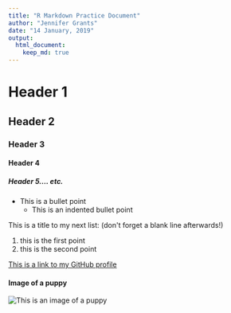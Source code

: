 ```yaml
---
title: "R Markdown Practice Document"
author: "Jennifer Grants"
date: "14 January, 2019"
output: 
  html_document:
    keep_md: true
---
```




# Header 1
## Header 2
### Header 3
#### Header 4
##### Header 5.... etc.  

* This is a bullet point  
    * This is an indented bullet point  

This is a title to my next list: (don't forget a blank line afterwards!)

1. this is the first point
2. this is the second point 

[This is a link to my GitHub profile](https://github.com/jmgrants) 

#### Image of a puppy
![This is an image of a puppy](http://cdn2-www.dogtime.com/assets/uploads/gallery/30-impossibly-cute-puppies/impossibly-cute-puppy-8.jpg)

